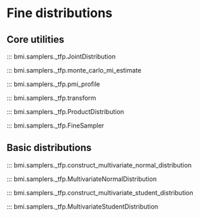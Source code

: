 # Fine distributions

## Core utilities

::: bmi.samplers._tfp.JointDistribution

::: bmi.samplers._tfp.monte_carlo_mi_estimate

::: bmi.samplers._tfp.pmi_profile

::: bmi.samplers._tfp.transform

::: bmi.samplers._tfp.ProductDistribution

::: bmi.samplers._tfp.FineSampler

## Basic distributions

::: bmi.samplers._tfp.construct_multivariate_normal_distribution

::: bmi.samplers._tfp.MultivariateNormalDistribution

::: bmi.samplers._tfp.construct_multivariate_student_distribution

::: bmi.samplers._tfp.MultivariateStudentDistribution